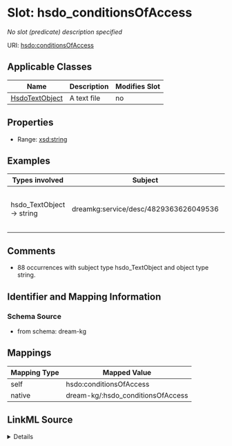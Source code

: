 

# Slot: hsdo_conditionsOfAccess


_No slot (predicate) description specified_





URI: [hsdo:conditionsOfAccess](hsdo:conditionsOfAccess)



<!-- no inheritance hierarchy -->





## Applicable Classes

| Name | Description | Modifies Slot |
| --- | --- | --- |
| [HsdoTextObject](../classes/HsdoTextObject.md) | A text file |  no  |







## Properties

* Range: [xsd:string](xsd:string)






## Examples

| Types involved | Subject | Predicate | Object |
| --- | --- | --- | --- |
| hsdo_TextObject → string | dreamkg:service/desc/4829363626049536 | hsdo:conditionsOfAccess | Must have Medicare or Medicaid. |


## Comments

* 88 occurrences with subject type hsdo_TextObject and object type string.

## Identifier and Mapping Information







### Schema Source


* from schema: dream-kg




## Mappings

| Mapping Type | Mapped Value |
| ---  | ---  |
| self | hsdo:conditionsOfAccess |
| native | dream-kg/:hsdo_conditionsOfAccess |




## LinkML Source

<details>
```yaml
name: hsdo_conditionsOfAccess
description: No slot (predicate) description specified
comments:
- 88 occurrences with subject type hsdo_TextObject and object type string.
examples:
- description: hsdo_TextObject → string
  object:
    example_object: Must have Medicare or Medicaid.
    example_predicate: hsdo:conditionsOfAccess
    example_subject: dreamkg:service/desc/4829363626049536
from_schema: dream-kg
rank: 1000
slot_uri: hsdo:conditionsOfAccess
alias: hsdo_conditionsOfAccess
domain_of:
- hsdo_TextObject
range: string

```
</details>